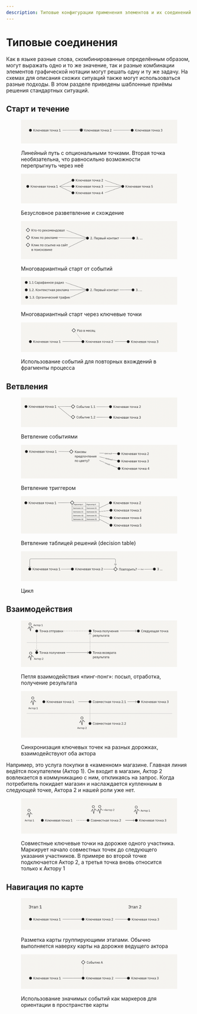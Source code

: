 ```yaml
---
description: Типовые конфигурации применения элементов и их соединений
---
```


# Типовые соединения

Как в языке разные слова, скомбинированные определённым образом, могут выражать одно и то же значение, так и разные комбинации элементов графической нотации могут решать одну и ту же задачу. На схемах для описания схожих ситуаций также могут использоваться разные подходы. В этом разделе приведены шаблонные приёмы решения стандартных ситуаций.

## Cтарт и течение

<div align="left">

<figure><img src="../.gitbook/assets/image (1) (1) (1) (1) (1).png" alt=""><figcaption><p>Линейный путь с опциональными точками. Вторая точка необязательна, что равносильно возможности перепрыгнуть через неё</p></figcaption></figure>

</div>

<div align="left">

<figure><img src="../.gitbook/assets/image (1) (1) (1) (1) (1) (1).png" alt=""><figcaption><p>Безусловное разветвление и схождение</p></figcaption></figure>

</div>

<div align="left">

<figure><img src="../.gitbook/assets/image (3) (1) (1).png" alt=""><figcaption><p>Многовариантный старт от событий</p></figcaption></figure>

</div>

<div align="left">

<figure><img src="../.gitbook/assets/image (4) (1).png" alt=""><figcaption><p>Многовариантный старт через ключевые точки</p></figcaption></figure>

</div>

<div align="left">

<figure><img src="../.gitbook/assets/image (5) (1).png" alt=""><figcaption><p>Использование событий для повторных вхождений в фрагменты процесса</p></figcaption></figure>

</div>



## Ветвления

<div align="left">

<figure><img src="../.gitbook/assets/image (6) (1).png" alt=""><figcaption><p>Ветвление событиями</p></figcaption></figure>

</div>

<div align="left">

<figure><img src="../.gitbook/assets/image (7) (1).png" alt=""><figcaption><p>Ветвление триггером</p></figcaption></figure>

</div>

<div align="left">

<figure><img src="../.gitbook/assets/image (8).png" alt=""><figcaption><p>Ветвление таблицей решений (decision table)</p></figcaption></figure>

</div>

<div align="left">

<figure><img src="../.gitbook/assets/image (9).png" alt=""><figcaption><p>Цикл</p></figcaption></figure>

</div>



## Взаимодействия

<div align="left">

<figure><img src="../.gitbook/assets/image (10).png" alt=""><figcaption><p>Петля взаимодействия «пинг-понг»: посыл, отработка, получение результата</p></figcaption></figure>

</div>

<div align="left">

<figure><img src="../.gitbook/assets/image (11).png" alt=""><figcaption><p>Синхронизация ключевых точек на разных дорожках, взаимодействуют оба актора</p></figcaption></figure>

</div>

Например, это услуга покупки в «каменном» магазине. Главная линия ведётся покупателем (Актор 1). Он входит в магазин, Актор 2 вовлекается в коммуникацию с ним, откликаясь на запрос. Когда потребитель покидает магазин и наслаждается купленным в следующей точке, Актора 2 и нашей роли уже нет.



<div align="left">

<figure><img src="../.gitbook/assets/image (12).png" alt=""><figcaption><p>Совместные ключевые точки на дорожке одного участника. Маркирует начало совместных точек до следующего указания участников. В примере во второй точке подключается Актор 2, а третья точка вновь относится только к Актору 1</p></figcaption></figure>

</div>



## Навигация по карте

<div align="left">

<figure><img src="../.gitbook/assets/image (13).png" alt=""><figcaption><p>Разметка карты группирующими этапами. Обычно выполняется наверху карты на дорожке ведущего актора</p></figcaption></figure>

</div>

<div align="left">

<figure><img src="../.gitbook/assets/image (14).png" alt=""><figcaption><p>Использование значимых событий как маркеров для ориентации в пространстве карты</p></figcaption></figure>

</div>
